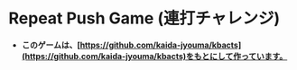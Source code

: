 # Repeat Push Game (連打チャレンジ)
- **このゲームは、[https://github.com/kaida-jyouma/kbacts](https://github.com/kaida-jyouma/kbacts)をもとにして作っています。**